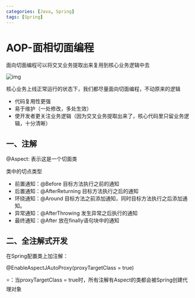 ```yaml
---
categories: [Java, Spring]
tags: [Spring]
---
```


# AOP-面相切面编程

面向切面编程可以将交叉业务提取出来复用到核心业务逻辑中去

![img](https://cdn.nlark.com/yuque/0/2023/png/38760972/1692768571582-5c1ce219-c910-46c1-a91f-02ed5e9d3ec1.png)



核心业务上线正常运行的状态下，我们都尽量面向切面编程，不动原来的逻辑

- 代码复用性更强
- 易于维护（一处修改，多处生效）
- 使开发者更关注业务逻辑（因为交叉业务提取出来了，核心代码里只留业务逻辑，十分清晰）



## 一、注解

@Aspect: 表示这是一个切面类

类中的切点类型

- 前置通知：@Before 目标方法执行之前的通知
- 后置通知：@AfterReturning 目标方法执行之后的通知
- 环绕通知：@Around 目标方法之前添加通知，同时目标方法执行之后添加通知。
- 异常通知：@AfterThrowing 发生异常之后执行的通知
- 最终通知：@After 放在finally语句块中的通知

## 二、全注解式开发

在Spring配置类上加注解：

@EnableAspectJAutoProxy(proxyTargetClass = true)

⭐️：当proxyTargetClass = true时，所有注解有Aspect的类都会被Spring创建代理对象